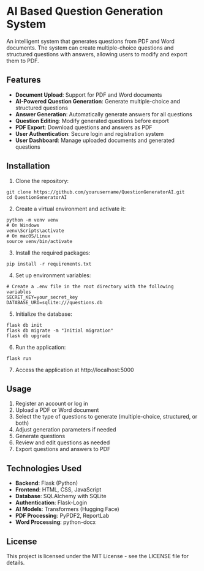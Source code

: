 # AI Based Question Generation System

An intelligent system that generates questions from PDF and Word documents. The system can create multiple-choice questions and structured questions with answers, allowing users to modify and export them to PDF.

## Features

- **Document Upload**: Support for PDF and Word documents
- **AI-Powered Question Generation**: Generate multiple-choice and structured questions
- **Answer Generation**: Automatically generate answers for all questions
- **Question Editing**: Modify generated questions before export
- **PDF Export**: Download questions and answers as PDF
- **User Authentication**: Secure login and registration system
- **User Dashboard**: Manage uploaded documents and generated questions

## Installation

1. Clone the repository:
```
git clone https://github.com/yourusername/QuestionGeneratorAI.git
cd QuestionGeneratorAI
```

2. Create a virtual environment and activate it:
```
python -m venv venv
# On Windows
venv\Scripts\activate
# On macOS/Linux
source venv/bin/activate
```

3. Install the required packages:
```
pip install -r requirements.txt
```

4. Set up environment variables:
```
# Create a .env file in the root directory with the following variables
SECRET_KEY=your_secret_key
DATABASE_URI=sqlite:///questions.db
```

5. Initialize the database:
```
flask db init
flask db migrate -m "Initial migration"
flask db upgrade
```

6. Run the application:
```
flask run
```

7. Access the application at http://localhost:5000

## Usage

1. Register an account or log in
2. Upload a PDF or Word document
3. Select the type of questions to generate (multiple-choice, structured, or both)
4. Adjust generation parameters if needed
5. Generate questions
6. Review and edit questions as needed
7. Export questions and answers to PDF

## Technologies Used

- **Backend**: Flask (Python)
- **Frontend**: HTML, CSS, JavaScript
- **Database**: SQLAlchemy with SQLite
- **Authentication**: Flask-Login
- **AI Models**: Transformers (Hugging Face)
- **PDF Processing**: PyPDF2, ReportLab
- **Word Processing**: python-docx

## License

This project is licensed under the MIT License - see the LICENSE file for details. 
#